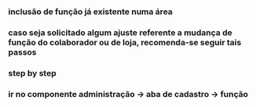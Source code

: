 ### inclusão de função já existente numa área

### caso seja solicitado algum ajuste referente a mudança de função do colaborador ou de loja, recomenda-se seguir tais passos

### step by step
### ir no componente administração -> aba de cadastro -> função


